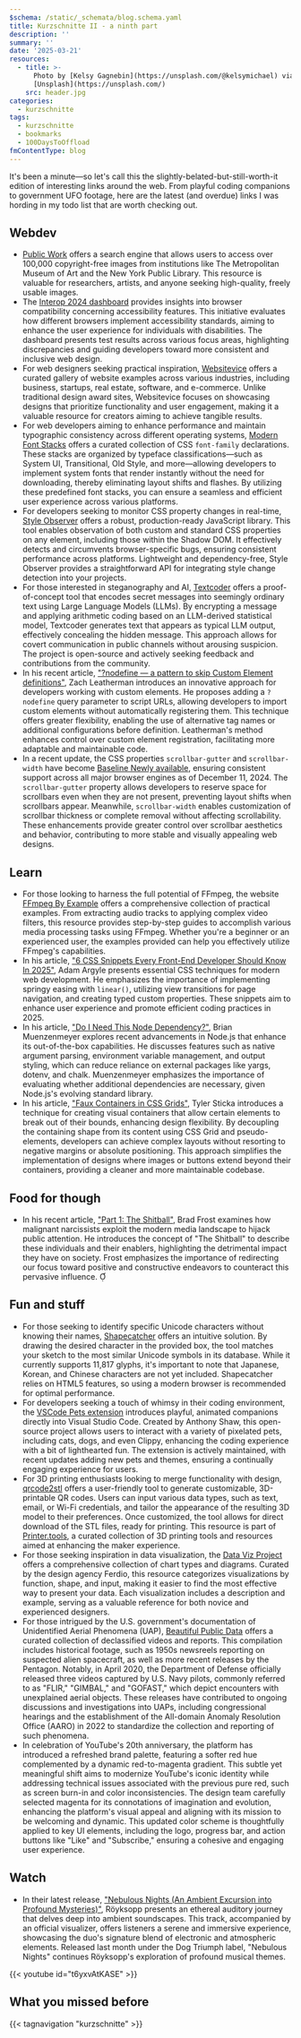 ```yaml
---
$schema: /static/_schemata/blog.schema.yaml
title: Kurzschnitte II - a ninth part
description: ''
summary: ''
date: '2025-03-21'
resources:
  - title: >-
      Photo by [Kelsy Gagnebin](https://unsplash.com/@kelsymichael) via
      [Unsplash](https://unsplash.com/)
    src: header.jpg
categories:
  - kurzschnitte
tags:
  - kurzschnitte
  - bookmarks
  - 100DaysToOffload
fmContentType: blog
---
```


It's been a minute—so let's call this the slightly-belated-but-still-worth-it edition of interesting links around the web. From playful coding companions to government UFO footage, here are the latest (and overdue) links I was hording in my todo list that are worth checking out.

## Webdev

* [Public Work](https://public.work/) offers a search engine that allows users to access over 100,000 copyright-free images from institutions like The Metropolitan Museum of Art and the New York Public Library. This resource is valuable for researchers, artists, and anyone seeking high-quality, freely usable images.
* The [Interop 2024 dashboard](https://wpt.fyi/interop-2024?feature=interop-2024-accessibility) provides insights into browser compatibility concerning accessibility features. This initiative evaluates how different browsers implement accessibility standards, aiming to enhance the user experience for individuals with disabilities. The dashboard presents test results across various focus areas, highlighting discrepancies and guiding developers toward more consistent and inclusive web design.
* For web designers seeking practical inspiration, [Websitevice](https://websitevice.com/) offers a curated gallery of website examples across various industries, including business, startups, real estate, software, and e-commerce. Unlike traditional design award sites, Websitevice focuses on showcasing designs that prioritize functionality and user engagement, making it a valuable resource for creators aiming to achieve tangible results.
* For web developers aiming to enhance performance and maintain typographic consistency across different operating systems, [Modern Font Stacks](https://modernfontstacks.com/) offers a curated collection of CSS `font-family` declarations. These stacks are organized by typeface classifications—such as System UI, Transitional, Old Style, and more—allowing developers to implement system fonts that render instantly without the need for downloading, thereby eliminating layout shifts and flashes. By utilizing these predefined font stacks, you can ensure a seamless and efficient user experience across various platforms.
* For developers seeking to monitor CSS property changes in real-time, [Style Observer](https://observe.style/) offers a robust, production-ready JavaScript library. This tool enables observation of both custom and standard CSS properties on any element, including those within the Shadow DOM. It effectively detects and circumvents browser-specific bugs, ensuring consistent performance across platforms. Lightweight and dependency-free, Style Observer provides a straightforward API for integrating style change detection into your projects.
* For those interested in steganography and AI, [Textcoder](https://github.com/shawnz/textcoder) offers a proof-of-concept tool that encodes secret messages into seemingly ordinary text using Large Language Models (LLMs). By encrypting a message and applying arithmetic coding based on an LLM-derived statistical model, Textcoder generates text that appears as typical LLM output, effectively concealing the hidden message. This approach allows for covert communication in public channels without arousing suspicion. The project is open-source and actively seeking feedback and contributions from the community.
* In his recent article, ["?nodefine — a pattern to skip Custom Element definitions"](https://www.zachleat.com/web/nodefine/), Zach Leatherman introduces an innovative approach for developers working with custom elements. He proposes adding a `?nodefine` query parameter to script URLs, allowing developers to import custom elements without automatically registering them. This technique offers greater flexibility, enabling the use of alternative tag names or additional configurations before definition. Leatherman's method enhances control over custom element registration, facilitating more adaptable and maintainable code.
* In a recent update, the CSS properties `scrollbar-gutter` and `scrollbar-width` have become [Baseline Newly available](https://web.dev/blog/baseline-scrollbar-props/), ensuring consistent support across all major browser engines as of December 11, 2024. The `scrollbar-gutter` property allows developers to reserve space for scrollbars even when they are not present, preventing layout shifts when scrollbars appear. Meanwhile, `scrollbar-width` enables customization of scrollbar thickness or complete removal without affecting scrollability. These enhancements provide greater control over scrollbar aesthetics and behavior, contributing to more stable and visually appealing web designs.

## Learn

* For those looking to harness the full potential of FFmpeg, the website [FFmpeg By Example](https://ffmpegbyexample.com/) offers a comprehensive collection of practical examples. From extracting audio tracks to applying complex video filters, this resource provides step-by-step guides to accomplish various media processing tasks using FFmpeg. Whether you're a beginner or an experienced user, the examples provided can help you effectively utilize FFmpeg's capabilities.
* In his article, ["6 CSS Snippets Every Front-End Developer Should Know In 2025"](https://nerdy.dev/6-css-snippets-every-front-end-developer-should-know-in-2025), Adam Argyle presents essential CSS techniques for modern web development. He emphasizes the importance of implementing springy easing with `linear()`, utilizing view transitions for page navigation, and creating typed custom properties. These snippets aim to enhance user experience and promote efficient coding practices in 2025.
* In his article, ["Do I Need This Node Dependency?"](https://brianmuenzenmeyer.com/posts/2024-do-i-need-this-node-dependency/), Brian Muenzenmeyer explores recent advancements in Node.js that enhance its out-of-the-box capabilities. He discusses features such as native argument parsing, environment variable management, and output styling, which can reduce reliance on external packages like yargs, dotenv, and chalk. Muenzenmeyer emphasizes the importance of evaluating whether additional dependencies are necessary, given Node.js's evolving standard library.
* In his article, ["Faux Containers in CSS Grids"](https://cloudfour.com/thinks/faux-containers-in-css-grids/), Tyler Sticka introduces a technique for creating visual containers that allow certain elements to break out of their bounds, enhancing design flexibility. By decoupling the containing shape from its content using CSS Grid and pseudo-elements, developers can achieve complex layouts without resorting to negative margins or absolute positioning. This approach simplifies the implementation of designs where images or buttons extend beyond their containers, providing a cleaner and more maintainable codebase.

## Food for though

* In his recent article, ["Part 1: The Shitball"](https://bradfrost.com/blog/post/part-1-the-shitball/), Brad Frost examines how malignant narcissists exploit the modern media landscape to hijack public attention. He introduces the concept of "The Shitball" to describe these individuals and their enablers, highlighting the detrimental impact they have on society. Frost emphasizes the importance of redirecting our focus toward positive and constructive endeavors to counteract this pervasive influence. 

## Fun and stuff

* For those seeking to identify specific Unicode characters without knowing their names, [Shapecatcher](https://shapecatcher.com/) offers an intuitive solution. By drawing the desired character in the provided box, the tool matches your sketch to the most similar Unicode symbols in its database. While it currently supports 11,817 glyphs, it's important to note that Japanese, Korean, and Chinese characters are not yet included. Shapecatcher relies on HTML5 features, so using a modern browser is recommended for optimal performance.
* For developers seeking a touch of whimsy in their coding environment, the [VSCode Pets extension](https://github.com/tonybaloney/vscode-pets) introduces playful, animated companions directly into Visual Studio Code. Created by Anthony Shaw, this open-source project allows users to interact with a variety of pixelated pets, including cats, dogs, and even Clippy, enhancing the coding experience with a bit of lighthearted fun. The extension is actively maintained, with recent updates adding new pets and themes, ensuring a continually engaging experience for users.
* For 3D printing enthusiasts looking to merge functionality with design, [qrcode2stl](https://printer.tools/qrcode2stl/) offers a user-friendly tool to generate customizable, 3D-printable QR codes. Users can input various data types, such as text, email, or Wi-Fi credentials, and tailor the appearance of the resulting 3D model to their preferences. Once customized, the tool allows for direct download of the STL files, ready for printing. This resource is part of [Printer.tools](https://printer.tools/), a curated collection of 3D printing tools and resources aimed at enhancing the maker experience.
* For those seeking inspiration in data visualization, the [Data Viz Project](https://datavizproject.com/) offers a comprehensive collection of chart types and diagrams. Curated by the design agency Ferdio, this resource categorizes visualizations by function, shape, and input, making it easier to find the most effective way to present your data. Each visualization includes a description and example, serving as a valuable reference for both novice and experienced designers.
* For those intrigued by the U.S. government's documentation of Unidentified Aerial Phenomena (UAP), [Beautiful Public Data](https://www.beautifulpublicdata.com/us-government-ufo-uap-footage/) offers a curated collection of declassified videos and reports. This compilation includes historical footage, such as 1950s newsreels reporting on suspected alien spacecraft, as well as more recent releases by the Pentagon. Notably, in April 2020, the Department of Defense officially released three videos captured by U.S. Navy pilots, commonly referred to as "FLIR," "GIMBAL," and "GOFAST," which depict encounters with unexplained aerial objects. These releases have contributed to ongoing discussions and investigations into UAPs, including congressional hearings and the establishment of the All-domain Anomaly Resolution Office (AARO) in 2022 to standardize the collection and reporting of such phenomena.
* In celebration of YouTube's 20th anniversary, the platform has introduced a refreshed brand palette, featuring a softer red hue complemented by a dynamic red-to-magenta gradient. This subtle yet meaningful shift aims to modernize YouTube's iconic identity while addressing technical issues associated with the previous pure red, such as screen burn-in and color inconsistencies. The design team carefully selected magenta for its connotations of imagination and evolution, enhancing the platform's visual appeal and aligning with its mission to be welcoming and dynamic. This updated color scheme is thoughtfully applied to key UI elements, including the logo, progress bar, and action buttons like "Like" and "Subscribe," ensuring a cohesive and engaging user experience.

## Watch

* In their latest release, ["Nebulous Nights (An Ambient Excursion into Profound Mysteries)"](https://www.youtube.com/watch?v=t6yxvAtKASE), Röyksopp presents an ethereal auditory journey that delves deep into ambient soundscapes. This track, accompanied by an official visualizer, offers listeners a serene and immersive experience, showcasing the duo's signature blend of electronic and atmospheric elements. Released last month under the Dog Triumph label, "Nebulous Nights" continues Röyksopp's exploration of profound musical themes.

{{< youtube id="t6yxvAtKASE" >}}

## What you missed before

{{< tagnavigation "kurzschnitte" >}}
